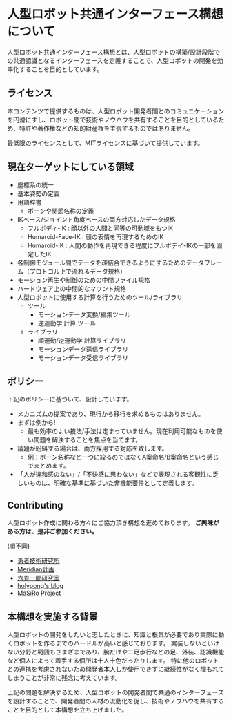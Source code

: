 # 人型ロボット共通インターフェース構想について

人型ロボット共通インターフェース構想とは、人型ロボットの構築/設計段階での共通認識となるインターフェースを定義することで、人型ロボットの開発を効率化することを目的としています。

## ライセンス

本コンテンツで提供するものは、人型ロボット開発者間とのコミュニケーションを円滑にすし、ロボット間で技術やノウハウを共有することを目的としているため、特許や著作権などの知的財産権を主張するものではありません。

最低限のライセンスとして、MITライセンスに基づいて提供しています。

## 現在ターゲットにしている領域

* 座標系の統一
* 基本姿勢の定義
* 用語辞書
  * ボーンや関節名称の定義
* IKベース/ジョイント角度ベースの両方対応したデータ規格
  * フルボディ-IK : 顔以外の人間と同等の可動域をもつIK
  * Humaroid-Face-IK : 顔の表情を再現するためのIK
  * Humaroid-IK : 人間の動作を再現できる程度にフルボデイ-IKの一部を固定したIK
* 各制御モジュール間でデータを疎結合できるようにするためのデータフレーム（プロトコル上で流れるデータ規格）
* モーション再生や制御のための中間ファイル規格
* ハードウェア上の中間的なマウント規格
* 人型ロボットに使用する計算を行うためのツール/ライブラリ
  * ツール
    * モーションデータ変換/編集ツール
    * 逆運動学 計算 ツール
  * ライブラリ
    * 順運動/逆運動学 計算ライブラリ
    * モーションデータ送信ライブラリ
    * モーションデータ受信ライブラリ


## ポリシー

下記のポリシーに基づいて、設計しています。


* メカニズムの提案であり、現行から移行を求めるものはありません。
* まずは例から!
  * 最も効率のよい技法/手法は定まっていません。現在利用可能なものを使い問題を解決することを焦点を当てます。
* 議題が紛糾する場合は、両方採用する対応を致します。
  * 例：ボーン名称など一つに絞るのではなくA案命名/B案命名という感じでまとめます。
* 「人が違和感のない」/「不快感に思わない」などで表現される客観性に乏しいものは、明確な基準に基づいた非機能要件として定義します。


## Contributing

人型ロボット作成に関わる方々にご協力頂き構想を進めております。
**ご興味がある方は、是非ご参加ください。**

(順不同)

* [勇者技術研究所](https://y-giken.xrea.jp/)
* [Meridian計画](https://note.com/ninagawa123/n/nb768563591be)
* [六畳一間研究室](http://61labo.com/)
* [holypong's blog](https://holypong.hatenablog.com/)
* [MaSiRo Project](https://www.masiro.cafe/)

## 本構想を実施する背景

人型ロボットの開発をしたいと志したときに、知識と根気が必要であり実際に動くロボットを作るまでのハードルが高いと感じております。
実装しないといけない分野と範囲もさまざまであり、腕だけや二足歩行などの足、外装、認識機能など個人によって着手する個所は十人十色だったりします。
特に他のロボットとの連携を考慮されないため開発者本人しか使用できずに継続性がなく埋もれてしまうことが非常に残念に考えています。

上記の問題を解決するため、人型ロボットの開発者間で共通のインターフェースを設計することで、開発者間の人材の流動化を促し、技術やノウハウを共有することを目的として本構想を立ち上げました。
